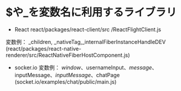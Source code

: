 # $や\_を変数名に利用するライブラリ

- React
  react/packages/react-client/src
  /ReactFlightClient.js

変数例：
\_children, \_nativeTag,\_internalFiberInstanceHandleDEV
(react/packages/react-native-renderer/src/ReactNativeFiberHostComponent.js)

- socker.io
  変数例：
  $window、$usernameInput、$message、$inputMessage、$inputMessage、$chatPage
  (socket.io/examples/chat/public/main.js)
